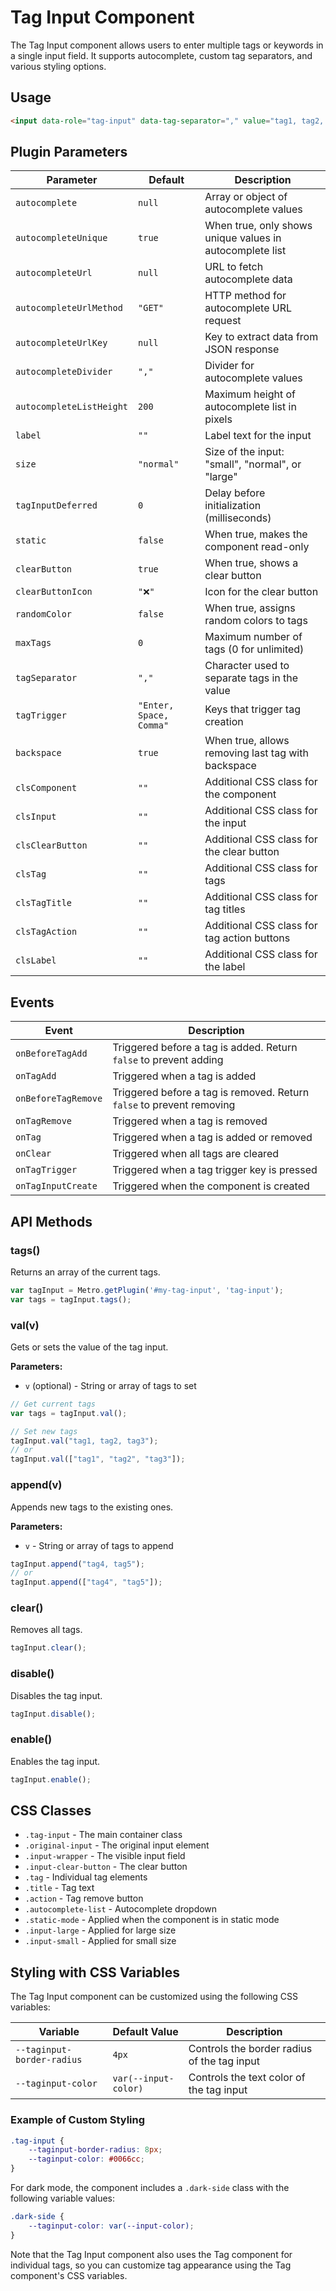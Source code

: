 # Tag Input Component

The Tag Input component allows users to enter multiple tags or keywords in a single input field. It supports autocomplete, custom tag separators, and various styling options.

## Usage

```html
<input data-role="tag-input" data-tag-separator="," value="tag1, tag2, tag3">
```

## Plugin Parameters

| Parameter | Default | Description |
|-----------|---------|-------------|
| `autocomplete` | `null` | Array or object of autocomplete values |
| `autocompleteUnique` | `true` | When true, only shows unique values in autocomplete list |
| `autocompleteUrl` | `null` | URL to fetch autocomplete data |
| `autocompleteUrlMethod` | `"GET"` | HTTP method for autocomplete URL request |
| `autocompleteUrlKey` | `null` | Key to extract data from JSON response |
| `autocompleteDivider` | `","` | Divider for autocomplete values |
| `autocompleteListHeight` | `200` | Maximum height of autocomplete list in pixels |
| `label` | `""` | Label text for the input |
| `size` | `"normal"` | Size of the input: "small", "normal", or "large" |
| `tagInputDeferred` | `0` | Delay before initialization (milliseconds) |
| `static` | `false` | When true, makes the component read-only |
| `clearButton` | `true` | When true, shows a clear button |
| `clearButtonIcon` | `"❌"` | Icon for the clear button |
| `randomColor` | `false` | When true, assigns random colors to tags |
| `maxTags` | `0` | Maximum number of tags (0 for unlimited) |
| `tagSeparator` | `","` | Character used to separate tags in the value |
| `tagTrigger` | `"Enter, Space, Comma"` | Keys that trigger tag creation |
| `backspace` | `true` | When true, allows removing last tag with backspace |
| `clsComponent` | `""` | Additional CSS class for the component |
| `clsInput` | `""` | Additional CSS class for the input |
| `clsClearButton` | `""` | Additional CSS class for the clear button |
| `clsTag` | `""` | Additional CSS class for tags |
| `clsTagTitle` | `""` | Additional CSS class for tag titles |
| `clsTagAction` | `""` | Additional CSS class for tag action buttons |
| `clsLabel` | `""` | Additional CSS class for the label |

## Events

| Event | Description |
|-------|-------------|
| `onBeforeTagAdd` | Triggered before a tag is added. Return `false` to prevent adding |
| `onTagAdd` | Triggered when a tag is added |
| `onBeforeTagRemove` | Triggered before a tag is removed. Return `false` to prevent removing |
| `onTagRemove` | Triggered when a tag is removed |
| `onTag` | Triggered when a tag is added or removed |
| `onClear` | Triggered when all tags are cleared |
| `onTagTrigger` | Triggered when a tag trigger key is pressed |
| `onTagInputCreate` | Triggered when the component is created |

## API Methods

### tags()
Returns an array of the current tags.

```javascript
var tagInput = Metro.getPlugin('#my-tag-input', 'tag-input');
var tags = tagInput.tags();
```

### val(v)
Gets or sets the value of the tag input.

**Parameters:**
- `v` (optional) - String or array of tags to set

```javascript
// Get current tags
var tags = tagInput.val();

// Set new tags
tagInput.val("tag1, tag2, tag3");
// or
tagInput.val(["tag1", "tag2", "tag3"]);
```

### append(v)
Appends new tags to the existing ones.

**Parameters:**
- `v` - String or array of tags to append

```javascript
tagInput.append("tag4, tag5");
// or
tagInput.append(["tag4", "tag5"]);
```

### clear()
Removes all tags.

```javascript
tagInput.clear();
```

### disable()
Disables the tag input.

```javascript
tagInput.disable();
```

### enable()
Enables the tag input.

```javascript
tagInput.enable();
```

## CSS Classes

- `.tag-input` - The main container class
- `.original-input` - The original input element
- `.input-wrapper` - The visible input field
- `.input-clear-button` - The clear button
- `.tag` - Individual tag elements
- `.title` - Tag text
- `.action` - Tag remove button
- `.autocomplete-list` - Autocomplete dropdown
- `.static-mode` - Applied when the component is in static mode
- `.input-large` - Applied for large size
- `.input-small` - Applied for small size

## Styling with CSS Variables

The Tag Input component can be customized using the following CSS variables:

| Variable | Default Value | Description |
|----------|---------------|-------------|
| `--taginput-border-radius` | `4px` | Controls the border radius of the tag input |
| `--taginput-color` | `var(--input-color)` | Controls the text color of the tag input |

### Example of Custom Styling

```css
.tag-input {
    --taginput-border-radius: 8px;
    --taginput-color: #0066cc;
}
```

For dark mode, the component includes a `.dark-side` class with the following variable values:

```css
.dark-side {
    --taginput-color: var(--input-color);
}
```

Note that the Tag Input component also uses the Tag component for individual tags, so you can customize tag appearance using the Tag component's CSS variables.